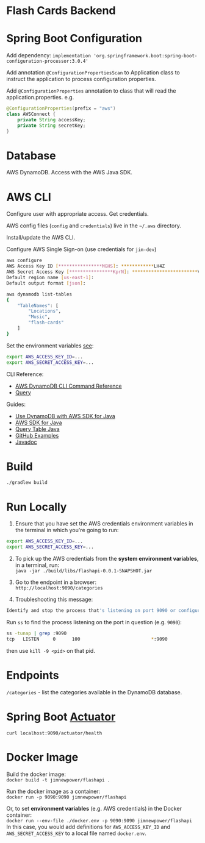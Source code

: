 # Flash Cards Backend

# Spring Boot Configuration
Add dependency:
`implementation 'org.springframework.boot:spring-boot-configuration-processor:3.0.4'`  

Add annotation `@ConfigurationPropertiesScan` to Application class to instruct the application
to process configuration properties.

Add `@ConfigurationProperties` annotation to class that will read the application.properties. e.g.
```java
@ConfigurationProperties(prefix = "aws")
class AWSConnect {
    private String accessKey;
    private String secretKey;
}
```


# Database
AWS DynamoDB. Access with the AWS Java SDK.

# AWS CLI
Configure user with appropriate access. Get credentials.

AWS config files (`config` and `credentials`) live in the `~/.aws` directory.

Install/update the AWS CLI.

Configure AWS Single Sign-on (use credentials for `jim-dev`)
```bash
aws configure
AWS Access Key ID [****************MGHS]: ************LH4Z
AWS Secret Access Key [****************KprN]: ************************VGg2
Default region name [us-east-1]: 
Default output format [json]: 

aws dynamodb list-tables
{
    "TableNames": [
        "Locations",
        "Music",
        "flash-cards"
    ]
}
```

Set the environment variables [see](#run-locally):
```bash
export AWS_ACCESS_KEY_ID=...
export AWS_SECRET_ACCESS_KEY=...
```

CLI Reference:
- [AWS DynamoDB CLI Command Reference](https://docs.aws.amazon.com/cli/latest/reference/dynamodb/index.html)
- [Query](https://awscli.amazonaws.com/v2/documentation/api/latest/reference/dynamodb/query.html)

Guides: 
- [Use DynamoDB with AWS SDK for Java](https://docs.aws.amazon.com/amazondynamodb/latest/developerguide/sdk-general-information-section.html)
- [AWS SDK for Java](https://docs.aws.amazon.com/sdk-for-java/latest/developer-guide/setup-basics.html)
- [Query Table Java](https://docs.aws.amazon.com/amazondynamodb/latest/developerguide/GettingStarted.ReadItem.html)
- [GitHub Examples](https://github.com/awsdocs/aws-doc-sdk-examples/tree/main/javav2/usecases/creating_first_project)
- [Javadoc](https://sdk.amazonaws.com/java/api/latest/software/amazon/awssdk/services/dynamodb/DynamoDbClient.html)

# Build
`./gradlew build`

# Run Locally
1. Ensure that you have set the AWS credentials environment variables in the terminal in which you're going to run:
```bash
export AWS_ACCESS_KEY_ID=...
export AWS_SECRET_ACCESS_KEY=...
```
2. To pick up the AWS credentials from the **system environment variables**, in a terminal, run:  
`java -jar ./build/libs/flashapi-0.0.1-SNAPSHOT.jar`  

3. Go to the endpoint in a browser:  
`http://localhost:9090/categories`

4. Troubleshooting this message:
```bash
Identify and stop the process that's listening on port 9090 or configure this application to listen on another port.
```

Run `ss` to find the process listening on the port in question (e.g. `9090`):
```bash
ss -tunap | grep :9090
tcp   LISTEN     0      100                          *:9090                       *:*     users:(("java",pid=202200,fd=11)) 
```
then use `kill -9 <pid>` on that pid.

# Endpoints
`/categories` - list the categories available in the DynamoDB database.

# Spring Boot [Actuator](https://docs.spring.io/spring-boot/docs/current/reference/html/actuator.html)
`curl localhost:9090/actuator/health`

# Docker Image
Build the docker image:  
`docker build -t jimnewpower/flashapi .`

Run the docker image as a container:  
`docker run -p 9090:9090 jimnewpower/flashapi`

Or, to set **environment variables** (e.g. AWS credentials) in the Docker container:  
`docker run --env-file ./docker.env -p 9090:9090 jimnewpower/flashapi`  
In this case, you would add definitions for `AWS_ACCESS_KEY_ID` and `AWS_SECRET_ACCESS_KEY` to 
a local file named `docker.env`.


